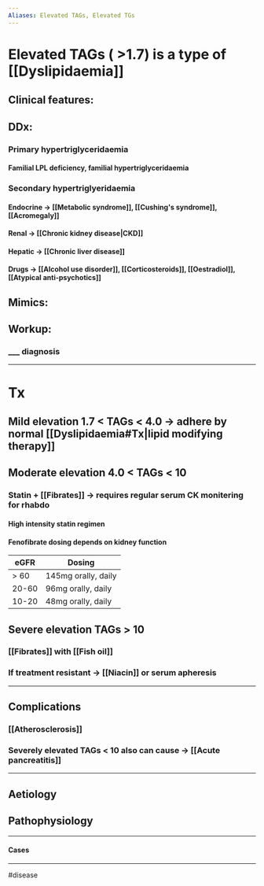 ```yaml
---
Aliases: Elevated TAGs, Elevated TGs
---
```

# Elevated TAGs ( >1.7) is a type of [[Dyslipidaemia]]
## Clinical features:
###
## DDx:
### Primary hypertriglyceridaemia
#### Familial LPL deficiency, familial hypertriglyceridaemia
### Secondary hypertriglyeridaemia
#### Endocrine -> [[Metabolic syndrome]], [[Cushing's syndrome]], [[Acromegaly]]
#### Renal -> [[Chronic kidney disease|CKD]]
#### Hepatic -> [[Chronic liver disease]]
#### Drugs -> [[Alcohol use disorder]], [[Corticosteroids]], [[Oestradiol]], [[Atypical anti-psychotics]]
## Mimics:
###
## Workup:
### ___ diagnosis
---
# Tx
## Mild elevation 1.7 < TAGs < 4.0 -> adhere by normal [[Dyslipidaemia#Tx|lipid modifying therapy]]
## Moderate elevation 4.0 < TAGs < 10
### Statin + [[Fibrates]] -> requires regular serum CK monitering for rhabdo 
#### High intensity statin regimen 
#### Fenofibrate dosing depends on kidney function
| eGFR  | Dosing              |
| ----- | ------------------- |
| > 60  | 145mg orally, daily |
| 20-60 | 96mg orally, daily  |
| 10-20 | 48mg orally, daily  | 
## Severe elevation TAGs > 10
### [[Fibrates]] with [[Fish oil]]
### If treatment resistant -> [[Niacin]] or serum apheresis 
---
## Complications
### [[Atherosclerosis]]
### Severely elevated TAGs < 10 also can cause -> [[Acute pancreatitis]]

---
## Aetiology
## Pathophysiology

---
#### Cases


---
#disease 